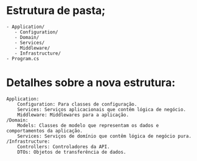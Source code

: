 ﻿# Estrutura de pasta;
    - Application/
       - Configuration/
       - Domain/
       - Services/
       - Middleware/
       - Infrastructure/
    - Program.cs
# Detalhes sobre a nova estrutura:
    Application:
        Configuration: Para classes de configuração.
        Services: Serviços aplicacionais que contêm lógica de negócio.
        Middleware: Middlewares para a aplicação.
    /Domain:
        Models: Classes de modelo que representam os dados e comportamentos da aplicação.
        Services: Serviços de domínio que contêm lógica de negócio pura.
    /Infrastructure:
        Controllers: Controladores da API.
        DTOs: Objetos de transferência de dados.
